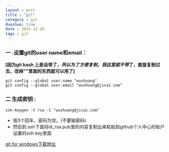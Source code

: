 ```yaml
---
layout : post
title : "git"
category : git
duoshuo: true
date : 2015-12-20
tags : git
---
```






### 一 .设置git的user name和email：
**[因为git bash 上是自带了$，所以为了方便复制，我这里就不带$了，直接复制过去，改掉""里面的东西就可以用了]**

    git config --global user.name "wushuang"
	git config --global user.email "wushuang@jicai.com"
		
### 二 生成密钥 :

	ssh-keygen -t rsa -C "wushuang@jicai.com"		
	
-  按3个回车，密码为空。(不要输密码)
-  然后到.ssh下面将id_rsa.pub里的内容复制出来粘贴到github个人中心的账户设置的ssh key里面		
 
[git for windows下载地址](http://git-scm.com/download)
